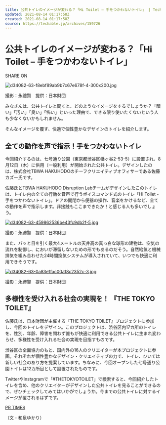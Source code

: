 ```yaml
---
title: 公共トイレのイメージが変わる？「Hi Toilet – 手をつかわないトイレ」 | Techable(テッカブル)
updated: 2021-08-14 01:17:58Z
created: 2021-08-14 01:17:58Z
source: https://techable.jp/archives/159726
---
```


# 公共トイレのイメージが変わる？「Hi Toilet – 手をつかわないトイレ」

SHARE ON

![d34082-63-f8ebf89ab9b7c67e678f-4-300x200.jpg](../_resources/d34082-63-f8ebf89ab9b7c67e678f-4-300x200.jpg)

撮影：永禮賢　提供：日本財団

みなさんは、公共トイレと聞くと、どのようなイメージをするでしょうか？「暗い」「汚い」「臭い」「怖い」といった理由で、できる限り使いたくないという人も少なくないかもしれません。

そんなイメージを覆す、快適で個性豊かなデザインのトイレを紹介します。

## 全ての動作を声で指示！手をつかわないトイレ

今回紹介するのは、七号通り公園（東京都渋谷区幡ヶ谷2-53-5）に設置され、8月12日（木）に供用（一般利用）が開始された公共トイレ。デザインしたのは、株式会社TBWA HAKUHODOのチーフクリエイティブオフィサーである佐藤カズー氏です。

佐藤氏とTBWA HAKUHODO Disruption Labチームがデザインしたこのトイレは、トイレ内の全ての行動を音声で行うボイスコマンド式のトイレ「Hi Toilet - 手をつかわないトイレ」。ドアの開閉から便器の操作、音楽をかけるなど、全ての動作を声で指示します。非接触もここまできたか！と感じる人も多いでしょう。

[![d34082-63-459862536be43fc9db2f-5.jpg](../_resources/d34082-63-459862536be43fc9db2f-5.jpg)](https://techable.jp/wp-content/uploads/2021/08/d34082-63-459862536be43fc9db2f-5.jpg)

撮影：永禮賢　提供：日本財団

また、パッと目を引く最大4メートルの天井高の真っ白な球形の建物は、空気の流れを制御し、においが滞留しないための形でもあるのだそう。自然給気と機械排気を組み合わせた24時間換気システムが導入されていて、いつでも快適に利用できそうです。

[![d34082-63-0a83e1fac00a18c2352c-3.jpg](../_resources/d34082-63-0a83e1fac00a18c2352c-3.jpg)](https://techable.jp/wp-content/uploads/2021/08/d34082-63-0a83e1fac00a18c2352c-3.jpg)

撮影：永禮賢　提供：日本財団

## 多様性を受け入れる社会の実現を！ 『THE TOKYO TOILET』

佐藤氏は、日本財団が主催する『THE TOKYO TOILET』プロジェクトに参加し、今回のトイレをデザイン。このプロジェクトは、渋谷区内17カ所のトイレを、性別、年齢、障害を問わず誰もが快適に利用できる公共トイレに生まれ変わらせ、多様性を受け入れる社会の実現を目指すものです。

渋谷区の全面協力のもと、国内外の16人のクリエイターが本プロジェクトに参画。それぞれが個性豊かなデザイン・クリエイティブの力で、トイレ、ひいては新しい社会のあり方を提案しています。ちなみに、今回オープンした七号通り公園トイレは12カ所目として設置されたものです。

TwitterやInstagramで「#THETOKYOTOILET」で検索すると、今回紹介したトイレを含め、他のクリエイターがデザインした公共トイレを見ることができるので、ぜひチェックしてみてはいかがでしょうか。今までの公共トイレに対するイメージが覆されるはずです。

[PR TIMES](https://prtimes.jp/main/html/rd/p/000000063.000034082.html)

（文・和泉ゆかり）